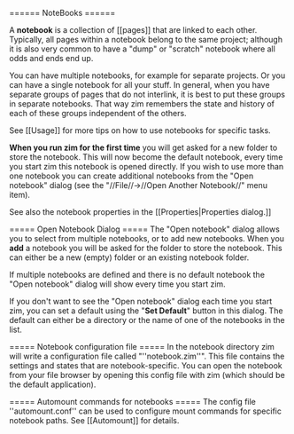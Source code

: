 ====== NoteBooks ======

A **notebook** is a collection of [[pages]] that are linked to each other. Typically, all pages within a notebook belong to the same project; although it is also very common to have a "dump" or "scratch" notebook where all odds and ends end up.

You can have multiple notebooks, for example for separate projects. Or you can have a single notebook for all your stuff. In general, when you have separate groups of pages that do not interlink, it is best to put these groups in separate notebooks. That way zim remembers the state and history of each of these groups independent of the others.

See [[Usage]] for more tips on how to use notebooks for specific tasks.

**When you run zim for the first time** you will get asked for a new folder to store the notebook. This will now become the default notebook, every time you start zim this notebook is opened directly. If you wish to use more than one notebook you can create additional notebooks from the "Open notebook" dialog (see the "//File//->//Open Another Notebook//" menu item).

See also the notebook properties in the [[Properties|Properties dialog.]]

===== Open Notebook Dialog =====
The "Open notebook" dialog allows you to select from multiple notebooks, or to add new notebooks. When you **add** a notebook you will be asked for the folder to store the notebook. This can either be a new (empty) folder or an existing notebook folder.

If multiple notebooks are defined and there is no default notebook the "Open notebook" dialog will show every time you start zim.

If you don't want to see the "Open notebook" dialog each time you start zim, you can set a default using the "**Set Default**" button in this dialog. The default can either be a directory or the name of one of the notebooks in the list.

===== Notebook configuration file =====
In the notebook directory zim will write a configuration file called "''notebook.zim''". This file contains the settings and states that are notebook-specific. You can open the notebook from your file browser by opening this config file with zim (which should be the default application).

===== Automount commands for notebooks =====
The config file ''automount.conf'' can be used to configure mount commands for specific notebook paths. See [[Automount]] for details.

